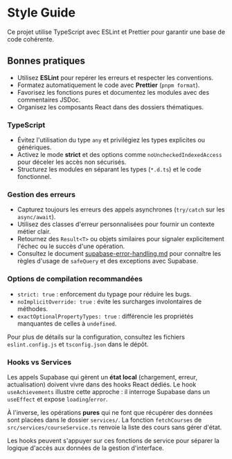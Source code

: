 # Style Guide

Ce projet utilise TypeScript avec ESLint et Prettier pour garantir une base de code cohérente.

## Bonnes pratiques

- Utilisez **ESLint** pour repérer les erreurs et respecter les conventions.
- Formatez automatiquement le code avec **Prettier** (`pnpm format`).
- Favorisez les fonctions pures et documentez les modules avec des commentaires JSDoc.
- Organisez les composants React dans des dossiers thématiques.

### TypeScript

- Évitez l'utilisation du type `any` et privilégiez les types explicites ou génériques.
- Activez le mode **strict** et des options comme `noUncheckedIndexedAccess` pour déceler les accès non sécurisés.
- Structurez les modules en séparant les types (`*.d.ts`) et le code fonctionnel.

### Gestion des erreurs

- Capturez toujours les erreurs des appels asynchrones (`try/catch` sur les `async/await`).
- Utilisez des classes d'erreur personnalisées pour fournir un contexte métier clair.
- Retournez des `Result<T>` ou objets similaires pour signaler explicitement l'échec ou le succès d'une opération.
- Consultez le document [supabase-error-handling.md](./supabase-error-handling.md) pour connaître les règles d'usage de `safeQuery` et des exceptions avec Supabase.

### Options de compilation recommandées

- `strict: true` : enforcement du typage pour réduire les bugs.
- `noImplicitOverride: true` : évite les surcharges involontaires de méthodes.
- `exactOptionalPropertyTypes: true` : différencie les propriétés manquantes de celles à `undefined`.

Pour plus de détails sur la configuration, consultez les fichiers `eslint.config.js` et `tsconfig.json` dans le dépôt.

### Hooks vs Services

Les appels Supabase qui gèrent un **état local** (chargement, erreur, actualisation) doivent vivre dans des hooks React dédiés. Le hook `useAchievements` illustre cette approche : il interroge Supabase dans un `useEffect` et expose `loading`/`error`.

À l'inverse, les opérations **pures** qui ne font que récupérer des données sont placées dans le dossier `services/`. La fonction `fetchCourses` de `src/services/courseService.ts` renvoie la liste des cours sans gérer d'état.

Les hooks peuvent s'appuyer sur ces fonctions de service pour séparer la logique d'accès aux données de la gestion d'interface.
